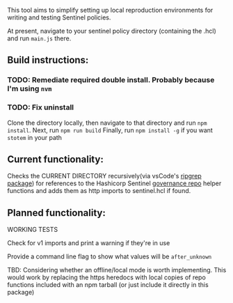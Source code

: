 This tool aims to simplify setting up local reproduction environments for writing and testing Sentinel policies.

At present, navigate to your sentinel policy directory (containing the .hcl) and run `main.js` there.

## Build instructions:
### TODO: Remediate required double install. Probably because I'm using `nvm`
### TODO: Fix uninstall

Clone the directory locally, then navigate to that directory and run `npm install`.
Next, run `npm run build`
Finally, run `npm install -g` if you want `stotem` in your path

## Current functionality:

Checks the CURRENT DIRECTORY recursively(via vsCode's [ripgrep package](https://github.com/microsoft/vscode-ripgrep)) 
for references to the Hashicorp Sentinel [governance repo](https://github.com/hashicorp/terraform-sentinel-policies) helper functions and 
adds them as http imports to sentinel.hcl if found.

## Planned functionality:

WORKING TESTS

Check for v1 imports and print a warning if they're in use

Provide a command line flag to show what values will be `after_unknown`

TBD:
Considering whether an offline/local mode is worth implementing. This would work by replacing the https heredocs with local copies of repo functions included with an 
npm tarball (or just include it directly in this package)
